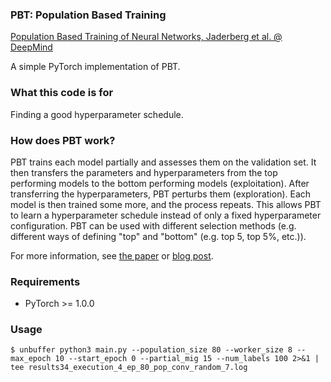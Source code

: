 ### PBT: Population Based Training

[Population Based Training of Neural Networks, Jaderberg et al. @ DeepMind](https://arxiv.org/abs/1711.09846)

A simple PyTorch implementation of PBT.

### What this code is for

Finding a good hyperparameter schedule.

### How does PBT work?
PBT trains each model partially and assesses them on the validation set. It then transfers the parameters and hyperparameters from the top performing models to the bottom performing models (exploitation). After transferring the hyperparameters, PBT perturbs them (exploration). Each model is then trained some more, and the process repeats. This allows PBT to learn a hyperparameter schedule instead of only a fixed hyperparameter configuration. PBT can be used with different selection methods (e.g. different ways of defining "top" and "bottom" (e.g. top 5, top 5%, etc.)).

For more information, see [the paper](https://arxiv.org/abs/1711.09846) or [blog post](https://deepmind.com/blog/population-based-training-neural-networks/).

### Requirements
- PyTorch >= 1.0.0

### Usage
`$ unbuffer python3 main.py --population_size 80 --worker_size 8 --max_epoch 10 --start_epoch 0 --partial_mig 15 --num_labels 100 2>&1 | tee results34_execution_4_ep_80_pop_conv_random_7.log`
